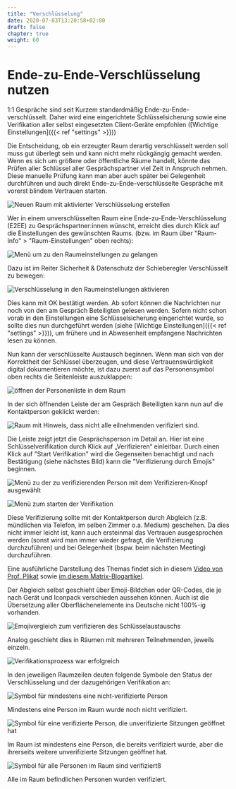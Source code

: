 ```yaml
---
title: "Verschlüsselung"
date: 2020-07-03T13:20:58+02:00
draft: false
chapter: true
weight: 60
---
```


# Ende-zu-Ende-Verschlüsselung nutzen

1:1 Gespräche sind seit Kurzem standardmäßig Ende-zu-Ende-verschlüsselt. Daher wird eine eingerichtete Schlüsselsicherung sowie eine Verifikation aller selbst eingesetzten Client-Geräte empfohlen ([Wichtige Einstellungen]({{< ref "settings" >}}))

Die Entscheidung, ob ein erzeugter Raum derartig verschlüsselt werden soll muss gut überlegt sein und kann nicht mehr rückgängig gemacht werden. Wenn es sich um größere oder öffentliche Räume handelt, könnte das Prüfen aller Schlüssel aller Gesprächspartner viel Zeit in Anspruch nehmen. Diese manuelle Prüfung kann man aber auch später bei Gelegenheit durchführen und auch direkt Ende-zu-Ende-verschlüsselte Gespräche mit vorerst blindem Vertrauen starten.

![Neuen Raum mit aktivierter Verschlüsselung erstellen](/images/01_Create-Room-wE2E_de.png)

Wer in einem unverschlüsselten Raum eine Ende-zu-Ende-Verschlüsselung (E2EE) zu Gesprächspartner:innen wünscht, erreicht dies durch Klick auf die Einstellungen des gewünschten Raums. (bzw. im Raum über "Raum-Info" > "Raum-Einstellungen" oben rechts):

![Menü um zu den Raumeinstellungen zu gelangen](/images/02_Roomsettings_de.png)

Dazu ist im Reiter Sicherheit & Datenschutz der Schieberegler Verschlüsselt zu bewegen:

![Verschlüsselung in den Raumeinstellungen aktivieren](/images/03_Roome2e_de.png)

Dies kann mit OK bestätigt werden. Ab sofort können die Nachrichten nur noch von den am Gespräch Beteiligten gelesen werden. Sofern nicht schon vorab in den Einstellungen eine Schlüsselsicherung eingerichtet wurde, so sollte dies nun durchgeführt werden (siehe [Wichtige Einstellungen]({{< ref "settings" >}})), um frühere und in Abwesenheit empfangene Nachrichten lesen zu können.

Nun kann der verschlüsselte Austausch beginnen. Wenn man sich von der Korrektheit der Schlüssel überzeugen, und diese Vertrauenswürdigkeit digital dokumentieren möchte, ist dazu zuerst auf das Personensymbol oben rechts die Seitenleiste auszuklappen:

![öffnen der Personenliste in dem Raum](/images/04_RoomPeople_de.png)

In der sich öffnenden Leiste der am Gespräch Beteiligten kann nun auf die Kontaktperson geklickt werden:

![Raum mit Hinweis, dass nicht alle eilnehmenden verifiziert sind.](/images/05_People-Unverified_de.png)

Die Leiste zeigt jetzt die Gesprächsperson im Detail an. Hier ist eine Schlüsselverifikation durch Klick auf „Verifizieren“ einleitbar. Durch einen Klick auf "Start Verifikation" wird die Gegenseiten benachtigt und nach Bestätigung (siehe nächstes Bild) kann die "Verifizierung durch Emojis" beginnen.

![Menü zu der zu verifizierenden Person mit dem Verifizieren-Knopf ausgewählt](/images/06_E2EE_Verify_de.png)

![Menü zum starten der Verifikation](/images/07_E2EE_Accept_de.png)

Diese Verifizierung sollte mit der Kontaktperson durch Abgleich (z.B. mündlichen via Telefon, im selben Zimmer o.a. Medium) geschehen. Da dies nicht immer leicht ist, kann auch ersteinmal das Vertrauen ausgesprochen werden (sonst wird man immer wieder gefragt, die Verifizierung durchzuführen) und bei Gelegenheit (bspw. beim nächsten Meeting) durchzuführen.

Eine ausführliche Darstellung des Themas findet sich in diesem [Video von Prof. Plikat](https://invidious.ggc-project.de/VOxfa6dqXSk) sowie [im diesem Matrix-Blogartikel](https://blog.riot.im/e2e-encryption-by-default-cross-signing-is-here).

Der Abgleich selbst geschieht über Emoji-Bildchen oder QR-Codes, die je nach Gerät und Iconpack verschieden aussehen können. Auch ist die Übersetzung aller Oberflächenelemente ins Deutsche nicht 100%-ig vorhanden.

![Emojivergleich zum verifizieren des Schlüsselaustauschs](/images/16_E2EE.png)

Analog geschieht dies in Räumen mit mehreren Teilnehmenden, jeweils einzeln. 

![Verifikationsprozess war erfolgreich](/images/08_Verified_de.png)

In den jeweiligen Raumzeilen deuten folgende Symbole den Status der Verschlüsselung und der dazugehörigen Verifikation an:

![Symbol für mindestens eine nicht-verifizierte Person](/images/gray.png)

Mindestens eine Person im Raum wurde noch nicht verifiziert.

![Symbol für eine verifizierte Person, die unverifizierte Sitzungen geöffnet hat](/images/unverified.png)

Im Raum ist mindestens eine Person, die bereits verifiziert wurde, aber die ihrerseits weitere unverifizierte Sitzungen geöffnet hat. 

![Symbol für alle Personen im Raum sind verifiziertß](/images/green.png)

Alle im Raum befindlichen Personen wurden verifiziert.



